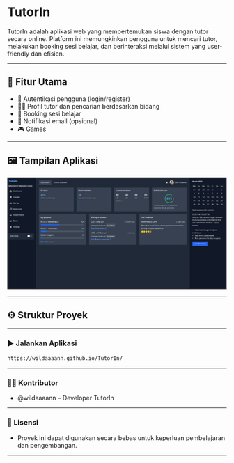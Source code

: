 # TutorIn

TutorIn adalah aplikasi web yang mempertemukan siswa dengan tutor secara online. Platform ini memungkinkan pengguna untuk mencari tutor, melakukan booking sesi belajar, dan berinteraksi melalui sistem yang user-friendly dan efisien.

---

## 🚀 Fitur Utama

- 🔐 Autentikasi pengguna (login/register)
- 🧑‍🏫 Profil tutor dan pencarian berdasarkan bidang
- 📅 Booking sesi belajar
- 💬 Notifikasi email (opsional)
- 🎮 Games

---

## 🖼️ Tampilan Aplikasi

![TutorIn Screenshot](./Dashboard.png)

---

## ⚙️ Struktur Proyek

---

### ▶️ Jalankan Aplikasi

```bash
https://wildaaaann.github.io/TutorIn/
```

---

### 👨‍💻 Kontributor
- @wildaaaann – Developer TutorIn

---

### 📜 Lisensi
- Proyek ini dapat digunakan secara bebas untuk keperluan pembelajaran dan pengembangan.

---


